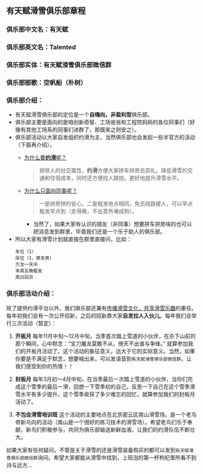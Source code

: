 ## 有天赋滑雪俱乐部章程

### 俱乐部中文名：有天赋    
### 俱乐部英文名：Talented
### 俱乐部实体：有天赋滑雪俱乐部微信群
### 俱乐部部歌：空帆船（朴树）
### 俱乐部介绍：
* 有天赋滑雪俱乐部的定位是一个**自嗨向，非盈利型**俱乐部。
* 俱乐部主要是面向的是咱创新奇智、工场爸爸和工程院妈妈的各位同事们（好像有其他工场系的同事们进群了，那既来之则安之）。
* 俱乐部活动以大家自发组织约滑为主，当然俱乐部也会发起一些半官方的活动（下面再介绍）。
  * <u>为什么要**约滑**呢？</u>

    > 排除人的社交属性，**约滑**方便大家拼车拼房去崇礼，降低滑雪的交通和住宿成本，同时还方便找人跟拍，更好地提升滑雪水平。
  * <u>为什么只面向同事呢？</u>

    > 一是拼房拼的安心，二是粗发地点相同，免去绕路接人，可以早点粗发早点到（走得晚，不出意外堵成狗）。
	* 当然了，如果大家有认识的朋友（非同事）想要拼车拼房啥的也可以把消息发到群里，毕竟我们还是一个乐于助人的俱乐部。
* 所以大家有滑雪计划就直接在群里直接问，比如：
    ```
    车位（1）
    床位（1，房友男）
    万龙一天半
    本周五晚粗发
    周日回京
    ```
### 俱乐部活动介绍：
除了提供约滑平台以外，我们俱乐部还兼有<u>传播滑雪文化，共享滑雪乐趣</u>的重任。每年初我们会有一次公开招新，之后的招新靠大家**自发拉人入伙儿**。每年我们会举行三次活动（暂定）：
1. **开板月**
	每年11月中旬～12月中旬，当季首次踏上雪道的小伙伴，在杀下山前的那个瞬间，心中默念：
	​					“宝刀屠龙莫敢不从，倚天不出谁与争锋。”
  就算参加我们的开板月活动了。这个活动的象征意义，远大于它的实际意义。当然，如果你要是不满足于默念，想要喊出来，可以发语音到`有天赋滑雪俱乐部微信群`，让我们感受到你的热情！！

1. **封板月**
  每年3月初～4月中旬，在当季最后一次踏上雪道的小伙伴，当你们完成这个雪季的最后一滑，回想一下雪季初的自己，反思一下自己在这个雪季滑雪水平有多少提升，这个雪季收获了多少难忘的回忆，就算参加我们的封板月活动了。

1. **不包会滑雪培训班**
  这个活动的主要地点在北京密云区南山滑雪场，是一个老鸟带新鸟向的活动（南山是一个很好的练习技术的滑雪场）。希望老鸟们乐于奉献，新鸟们积极参与，共同为俱乐部输送新鲜血液。让我们的约滑队伍不断壮大。

如果大家有任何疑问，不管是关于滑雪的还是滑雪装备购买的都可以发到`有天赋滑雪俱乐部微信群`询问。希望大家都能从滑雪中找到，上班泡的第一杯枸杞里所看不到诗与远方...
